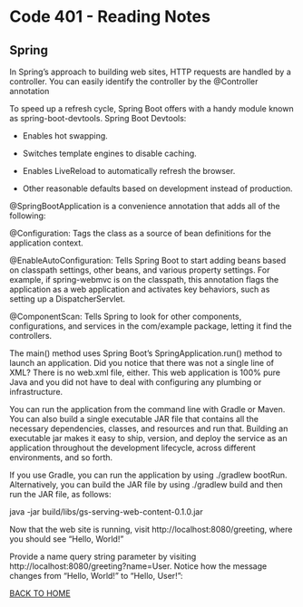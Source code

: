 # Code 401 - Reading Notes

<!-- All references used were from Code 401 reading
assignment 11 -->
## Spring
[comment]: <> (https://www.thymeleaf.org/doc/articles/springmvcaccessdata.html)

[comment]: <> (https://spring.io/guides/gs/serving-web-content/)

In Spring’s approach to building web sites, HTTP requests are handled by a controller. You can easily identify the controller by the @Controller annotation

To speed up a refresh cycle, Spring Boot offers with a handy module known as spring-boot-devtools. Spring Boot Devtools:

- Enables hot swapping.

- Switches template engines to disable caching.

- Enables LiveReload to automatically refresh the browser.

- Other reasonable defaults based on development instead of production.

@SpringBootApplication is a convenience annotation that adds all of the following:

@Configuration: Tags the class as a source of bean definitions for the application context.

@EnableAutoConfiguration: Tells Spring Boot to start adding beans based on classpath settings, other beans, and various property settings. For example, if spring-webmvc is on the classpath, this annotation flags the application as a web application and activates key behaviors, such as setting up a DispatcherServlet.

@ComponentScan: Tells Spring to look for other components, configurations, and services in the com/example package, letting it find the controllers.

The main() method uses Spring Boot’s SpringApplication.run() method to launch an application. Did you notice that there was not a single line of XML? There is no web.xml file, either. This web application is 100% pure Java and you did not have to deal with configuring any plumbing or infrastructure.

You can run the application from the command line with Gradle or Maven. You can also build a single executable JAR file that contains all the necessary dependencies, classes, and resources and run that. Building an executable jar makes it easy to ship, version, and deploy the service as an application throughout the development lifecycle, across different environments, and so forth.

If you use Gradle, you can run the application by using ./gradlew bootRun. Alternatively, you can build the JAR file by using ./gradlew build and then run the JAR file, as follows:

java -jar build/libs/gs-serving-web-content-0.1.0.jar

Now that the web site is running, visit http://localhost:8080/greeting, where you should see “Hello, World!”

Provide a name query string parameter by visiting http://localhost:8080/greeting?name=User. Notice how the message changes from “Hello, World!” to “Hello, User!”:



[BACK TO HOME](../README.md)